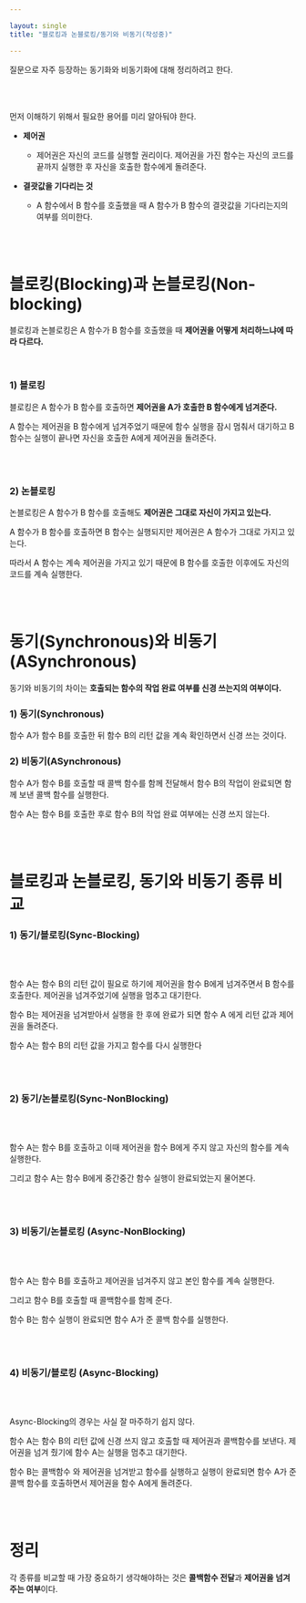 ```yaml
---

layout: single
title: "블로킹과 논블로킹/동기와 비동기(작성중)"

---
```


질문으로 자주 등장하는 동기화와 비동기화에 대해 정리하려고 한다.

<br/>
<br/>

먼저 이해하기 위해서 필요한 용어를 미리 알아둬야 한다.

- **제어권**
  - 제어권은 자신의 코드를 실행할 권리이다. 제어권을 가진 함수는 자신의 코드를 끝까지 실행한 후 자신을 호출한 함수에게 돌려준다.
  
- **결괏값을 기다리는 것**
  - A 함수에서 B 함수를 호출했을 때 A 함수가 B 함수의 결괏값을 기다리는지의 여부를 의미한다.

<br/>
<br/>


# 블로킹(Blocking)과 논블로킹(Non-blocking)

블로킹과 논블로킹은 A 함수가 B 함수를 호출했을 때 **제어권을 어떻게 처리하느냐에 따라 다르다.**

<br/>


### 1) 블로킹

블로킹은 A 함수가 B 함수를 호출하면 **제어권을 A가 호출한 B 함수에게 넘겨준다.**

<!-- 이미지 들어갈 곳 -->



A 함수는 제어권을 B 함수에게 넘겨주었기 때문에 함수 실행을 잠시 멈춰서 대기하고 B 함수는 실행이 끝나면 자신을 호출한 A에게 제어권을 돌려준다.

<br/>
<br/>




### 2) 논블로킹

논블로킹은 A 함수가 B 함수를 호출해도 **제어권은 그대로 자신이 가지고 있는다.**


<!-- 이미지 들어갈 곳 -->


A 함수가 B 함수를 호출하면 B 함수는 실행되지만 제어권은 A 함수가 그대로 가지고 있는다.

따라서 A 함수는 계속 제어권을 가지고 있기 때문에 B 함수를 호출한 이후에도 자신의 코드를 계속 실행한다.






<br/>
<br/>

# 동기(Synchronous)와 비동기(ASynchronous)

동기와 비동기의 차이는 **호출되는 함수의 작업 완료 여부를 신경 쓰는지의 여부이다.**




### 1) 동기(Synchronous)

함수 A가 함수 B를 호출한 뒤 함수 B의 리턴 값을 계속 확인하면서 신경 쓰는 것이다.

### 2) 비동기(ASynchronous)

함수 A가 함수 B를 호출할 때 콜백 함수를 함께 전달해서 함수 B의 작업이 완료되면 함께 보낸 콜백 함수를 실행한다.

함수 A는 함수 B를 호출한 후로 함수 B의 작업 완료 여부에는 신경 쓰지 않는다.

<br/>
<br/>

<!-- Synchronized 블럭 사용 -> 값을 변경하려는 모든 쓰레드에서 synchronized 를 사용해야한다. java의 모든 객체는 Object에서 상속받기 때문에 잠금 기능을 포함 하고 있다. -->

# 블로킹과 논블로킹, 동기와 비동기 종류 비교


### 1) 동기/블로킹(Sync-Blocking) 


<!-- 이미지 들어갈 곳 -->
<br/>
<br/>

함수 A는 함수 B의 리턴 값이 필요로 하기에 제어권을 함수 B에게 넘겨주면서 B 함수를 호출한다. 제어권을 넘겨주었기에 실행을 멈추고 대기한다.

함수 B는 제어권을 넘겨받아서 실행을 한 후에 완료가 되면 함수 A 에게 리턴 값과 제어권을 돌려준다.

함수 A는 함수 B의 리턴 값을 가지고 함수를 다시 실행한다



<br/>
<br/>

### 2) 동기/논블로킹(Sync-NonBlocking) 

<!-- 이미지 들어갈 곳 -->
<br/>
<br/>

함수 A는 함수 B를 호출하고 이때 제어권을 함수 B에게 주지 않고 자신의 함수를 계속 실행한다.

그리고 함수 A는 함수 B에게 중간중간 함수 실행이 완료되었는지 물어본다.



<br/>
<br/>

### 3) 비동기/논블로킹 (Async-NonBlocking) 

<!-- 이미지 들어갈 곳 -->
<br/>
<br/>

함수 A는 함수 B를 호출하고 제어권을 넘겨주지 않고 본인 함수를 계속 실행한다.

그리고 함수 B를 호출할 때 콜백함수를 함께 준다.

함수 B는 함수 실행이 완료되면 함수 A가 준 콜백 함수를 실행한다.

<br/>
<br/>

### 4) 비동기/블로킹 (Async-Blocking) 

<!-- 이미지 들어갈 곳 -->
<br/>
<br/>

Async-Blocking의 경우는 사실 잘 마주하기 쉽지 않다.

함수 A는 함수 B의 리턴 값에 신경 쓰지 않고 호출할 때 제어권과 콜백함수를 보낸다. 제어권을 넘겨 줬기에 함수 A는 실행을 멈추고 대기한다.

함수 B는 콜백함수 와 제어권을 넘겨받고 함수를 실행하고 실행이 완료되면 함수 A가 준 콜백 함수를 호출하면서 제어권을 함수 A에게 돌려준다.

<br/>
<br/>

# 정리

각 종류를 비교할 때 가장 중요하기 생각해야하는 것은 **콜백함수 전달**과 **제어권을 넘겨주는 여부**이다.
